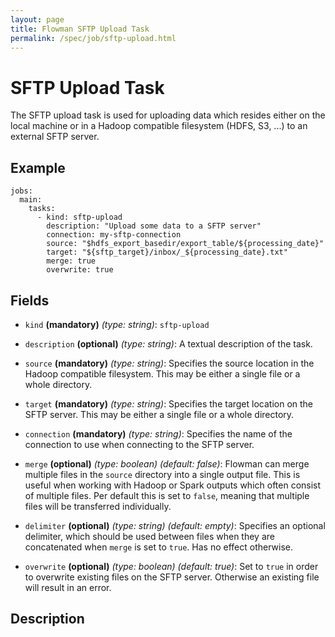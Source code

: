 ```yaml
---
layout: page
title: Flowman SFTP Upload Task
permalink: /spec/job/sftp-upload.html
---
```

# SFTP Upload Task
The SFTP upload task is used for uploading data which resides either on the local machine or
in a Hadoop compatible filesystem (HDFS, S3, ...) to an external SFTP server.

## Example
```
jobs:
  main:
    tasks:
      - kind: sftp-upload
        description: "Upload some data to a SFTP server"
        connection: my-sftp-connection
        source: "$hdfs_export_basedir/export_table/${processing_date}"
        target: "${sftp_target}/inbox/_${processing_date}.txt"
        merge: true
        overwrite: true
```

## Fields
* `kind` **(mandatory)** *(type: string)*: `sftp-upload`
* `description` **(optional)** *(type: string)*: 
A textual description of the task.

* `source` **(mandatory)** *(type: string)*:
Specifies the source location in the Hadoop compatible filesystem. This may be either a single
file or a whole directory.

* `target` **(mandatory)** *(type: string)*:
Specifies the target location on the SFTP server. This may be either a single file or a whole 
directory.

* `connection` **(mandatory)** *(type: string)*:
Specifies the name of the connection to use when connecting to the SFTP server.

* `merge` **(optional)** *(type: boolean)* *(default: false)*:
Flowman can merge multiple files in the `source` directory into a single output file. This is
useful when working with Hadoop or Spark outputs which often consist of multiple files. Per
default this is set to `false`, meaning that multiple files will be transferred individually.

* `delimiter` **(optional)** *(type: string)* *(default: empty)*:
Specifies an optional delimiter, which should be used between files when they are concatenated
when `merge` is set to `true`. Has no effect otherwise.

* `overwrite` **(optional)** *(type: boolean)* *(default: true)*:
Set to `true` in order to overwrite existing files on the SFTP server. Otherwise an existing
file will result in an error.

## Description
